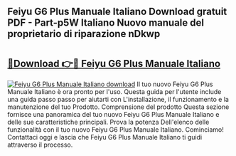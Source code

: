 ## Feiyu G6 Plus Manuale Italiano Download gratuit PDF - Part-p5W Italiano Nuovo manuale del proprietario di riparazione nDkwp

# <h2><a href="http://dfdj9u.blite.top/?on=Feiyu+G6+Plus+Manuale+Italiano">🔗Download 👉🔴 Feiyu G6 Plus Manuale Italiano</a></h2>

[![Feiyu G6 Plus Manuale Italiano download](https://i.imgur.com/lujVjoI.png)](http://dfdj9u.blite.top/?on=Feiyu+G6+Plus+Manuale+Italiano)
Il tuo nuovo Feiyu G6 Plus Manuale Italiano è ora pronto per l'uso. Questa guida per l'utente include una guida passo passo per aiutarti con L'installazione, il funzionamento e la manutenzione del tuo Prodotto. Comprensione del prodotto Questa sezione fornisce una panoramica del tuo nuovo Feiyu G6 Plus Manuale Italiano e delle sue caratteristiche principali. Prova la potenza Dell'elenco delle funzionalità con il tuo nuovo Feiyu G6 Plus Manuale Italiano. Cominciamo! Contattaci oggi e lascia che Feiyu G6 Plus Manuale Italiano ti guidi attraverso il processo.
